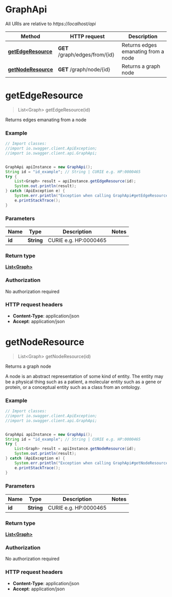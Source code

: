 # GraphApi

All URIs are relative to *https://localhost/api*

Method | HTTP request | Description
------------- | ------------- | -------------
[**getEdgeResource**](GraphApi.md#getEdgeResource) | **GET** /graph/edges/from/{id} | Returns edges emanating from a node
[**getNodeResource**](GraphApi.md#getNodeResource) | **GET** /graph/node/{id} | Returns a graph node


<a name="getEdgeResource"></a>
# **getEdgeResource**
> List&lt;Graph&gt; getEdgeResource(id)

Returns edges emanating from a node

### Example
```java
// Import classes:
//import io.swagger.client.ApiException;
//import io.swagger.client.api.GraphApi;


GraphApi apiInstance = new GraphApi();
String id = "id_example"; // String | CURIE e.g. HP:0000465
try {
    List<Graph> result = apiInstance.getEdgeResource(id);
    System.out.println(result);
} catch (ApiException e) {
    System.err.println("Exception when calling GraphApi#getEdgeResource");
    e.printStackTrace();
}
```

### Parameters

Name | Type | Description  | Notes
------------- | ------------- | ------------- | -------------
 **id** | **String**| CURIE e.g. HP:0000465 |

### Return type

[**List&lt;Graph&gt;**](Graph.md)

### Authorization

No authorization required

### HTTP request headers

 - **Content-Type**: application/json
 - **Accept**: application/json

<a name="getNodeResource"></a>
# **getNodeResource**
> List&lt;Graph&gt; getNodeResource(id)

Returns a graph node

A node is an abstract representation of some kind of entity. The entity may be a physical thing such as a patient, a molecular entity such as a gene or protein, or a conceptual entity such as a class from an ontology.

### Example
```java
// Import classes:
//import io.swagger.client.ApiException;
//import io.swagger.client.api.GraphApi;


GraphApi apiInstance = new GraphApi();
String id = "id_example"; // String | CURIE e.g. HP:0000465
try {
    List<Graph> result = apiInstance.getNodeResource(id);
    System.out.println(result);
} catch (ApiException e) {
    System.err.println("Exception when calling GraphApi#getNodeResource");
    e.printStackTrace();
}
```

### Parameters

Name | Type | Description  | Notes
------------- | ------------- | ------------- | -------------
 **id** | **String**| CURIE e.g. HP:0000465 |

### Return type

[**List&lt;Graph&gt;**](Graph.md)

### Authorization

No authorization required

### HTTP request headers

 - **Content-Type**: application/json
 - **Accept**: application/json

